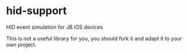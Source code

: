 # hid-support
HID event simulation for JB iOS devices

This is not a useful library for you, you should fork it and adapt it to your own project.
